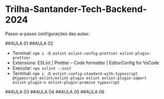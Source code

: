 # Trilha-Santander-Tech-Backend-2024
 

Passo-a-passo configurações das aulas:

##AULA 01
##AULA 02
- Terminal: `npm i -D estint eslint-config-prettier eslint-plugin-prettier`
- Extensions: ESLint | Prettier - Code formatter | EditorConfig for VsCode
- Executar: `npx eslint --init`
- Terminal: `npm i -D estint-config-standard-with-typescript @typescript-eslint/eslint-plugin eslint eslint-plugin-import eslint-plugin-n eslint-plugin-promise typescript`

##AULA 03
##AULA 04
##AULA 05
##AULA 06